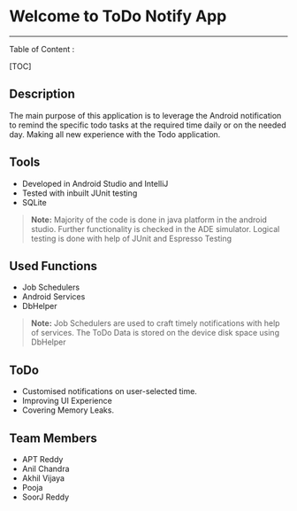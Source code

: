 Welcome to ToDo Notify App
===================
----------
Table of Content :

[TOC]


Description
-------------
The main purpose of this application is to leverage the Android notification to remind the specific todo tasks at the required time daily or on the needed day. Making all new experience with the Todo application.

Tools
-------------
 - Developed in Android Studio and IntelliJ
 - Tested with inbuilt JUnit testing 
 - SQLite
 
> **Note:**
> Majority of the code is done in java platform in the android studio.
>Further functionality is checked in the ADE simulator.
>Logical testing is done with help of JUnit and Espresso Testing

Used Functions
-------------------
 - Job Schedulers 
 - Android Services 
 - DbHelper

> **Note:**
> Job Schedulers are used to craft timely notifications with help of services.
> The ToDo Data is stored on the device disk space using DbHelper

ToDo
-------------

 - Customised notifications on user-selected time.
 - Improving UI Experience 
 - Covering Memory Leaks.

Team Members 
-------------
 - APT Reddy
 - Anil Chandra
 - Akhil Vijaya
 - Pooja
 - SoorJ Reddy













































































































































































